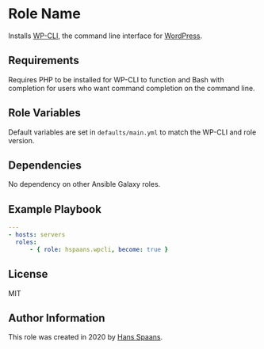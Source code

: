 # Role Name

Installs [WP-CLI](https://wp-cli.org), the command line interface for [WordPress](https://wordpress.org).

## Requirements

Requires PHP to be installed for WP-CLI to function and Bash with completion for users who want command completion on the command line.

## Role Variables

Default variables are set in `defaults/main.yml` to match the WP-CLI and role version.

## Dependencies

No dependency on other Ansible Galaxy roles.

## Example Playbook

```yaml
---
- hosts: servers
  roles:
      - { role: hspaans.wpcli, become: true }
```

## License

MIT

## Author Information

This role was created in 2020 by [Hans Spaans](https://github.com/hspaans).
